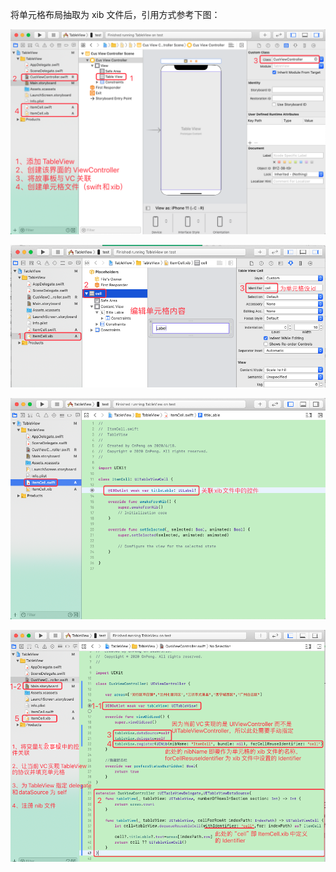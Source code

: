 将单元格布局抽取为 xib 文件后，引用方式参考下图：

![](pics/1-1-添加TableView.png)

![](pics/1-2-为xib单元格设置id.png)

![](pics/1-3-修改单元格swift文件中的内容.png)

![](pics/1-4-初始化单元格.png)
